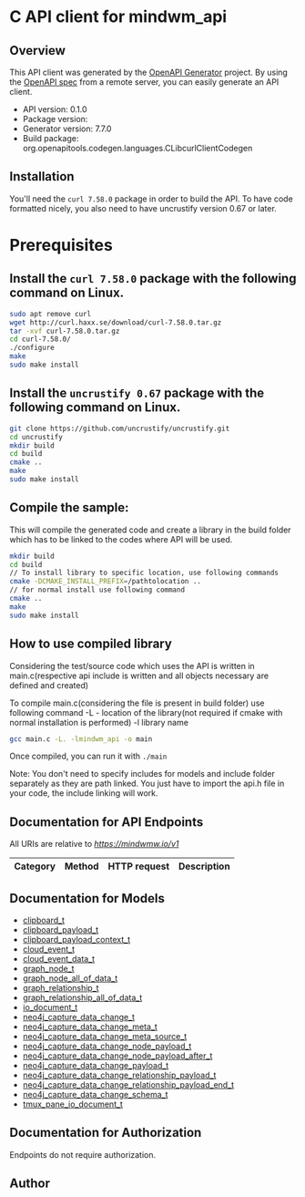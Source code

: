 # C API client for mindwm_api

## Overview
This API client was generated by the [OpenAPI Generator](https://openapi-generator.tech) project. By using the [OpenAPI spec](https://openapis.org) from a remote server, you can easily generate an API client.

- API version: 0.1.0
- Package version: 
- Generator version: 7.7.0
- Build package: org.openapitools.codegen.languages.CLibcurlClientCodegen

## Installation
You'll need the `curl 7.58.0` package in order to build the API. To have code formatted nicely, you also need to have uncrustify version 0.67 or later.

# Prerequisites

## Install the `curl 7.58.0` package with the following command on Linux.
```bash
sudo apt remove curl
wget http://curl.haxx.se/download/curl-7.58.0.tar.gz
tar -xvf curl-7.58.0.tar.gz
cd curl-7.58.0/
./configure
make
sudo make install
```
## Install the `uncrustify 0.67` package with the following command on Linux.
```bash
git clone https://github.com/uncrustify/uncrustify.git
cd uncrustify
mkdir build
cd build
cmake ..
make
sudo make install
```

## Compile the sample:
This will compile the generated code and create a library in the build folder which has to be linked to the codes where API will be used.
```bash
mkdir build
cd build
// To install library to specific location, use following commands
cmake -DCMAKE_INSTALL_PREFIX=/pathtolocation ..
// for normal install use following command
cmake ..
make
sudo make install
```
## How to use compiled library
Considering the test/source code which uses the API is written in main.c(respective api include is written and all objects necessary are defined and created)

To compile main.c(considering the file is present in build folder) use following command
-L - location of the library(not required if cmake with normal installation is performed)
-l library name
```bash
gcc main.c -L. -lmindwm_api -o main
```
Once compiled, you can run it with ``` ./main ```

Note: You don't need to specify includes for models and include folder separately as they are path linked. You just have to import the api.h file in your code, the include linking will work.

## Documentation for API Endpoints

All URIs are relative to *https://mindwmw.io/v1*

Category | Method | HTTP request | Description
------------ | ------------- | ------------- | -------------


## Documentation for Models

 - [clipboard_t](docs/clipboard.md)
 - [clipboard_payload_t](docs/clipboard_payload.md)
 - [clipboard_payload_context_t](docs/clipboard_payload_context.md)
 - [cloud_event_t](docs/cloud_event.md)
 - [cloud_event_data_t](docs/cloud_event_data.md)
 - [graph_node_t](docs/graph_node.md)
 - [graph_node_all_of_data_t](docs/graph_node_all_of_data.md)
 - [graph_relationship_t](docs/graph_relationship.md)
 - [graph_relationship_all_of_data_t](docs/graph_relationship_all_of_data.md)
 - [io_document_t](docs/io_document.md)
 - [neo4j_capture_data_change_t](docs/neo4j_capture_data_change.md)
 - [neo4j_capture_data_change_meta_t](docs/neo4j_capture_data_change_meta.md)
 - [neo4j_capture_data_change_meta_source_t](docs/neo4j_capture_data_change_meta_source.md)
 - [neo4j_capture_data_change_node_payload_t](docs/neo4j_capture_data_change_node_payload.md)
 - [neo4j_capture_data_change_node_payload_after_t](docs/neo4j_capture_data_change_node_payload_after.md)
 - [neo4j_capture_data_change_payload_t](docs/neo4j_capture_data_change_payload.md)
 - [neo4j_capture_data_change_relationship_payload_t](docs/neo4j_capture_data_change_relationship_payload.md)
 - [neo4j_capture_data_change_relationship_payload_end_t](docs/neo4j_capture_data_change_relationship_payload_end.md)
 - [neo4j_capture_data_change_schema_t](docs/neo4j_capture_data_change_schema.md)
 - [tmux_pane_io_document_t](docs/tmux_pane_io_document.md)


## Documentation for Authorization

Endpoints do not require authorization.


## Author


